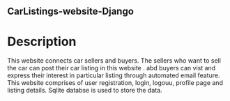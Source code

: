 ## CarListings-website-Django
# Description
This website connects car sellers and buyers. The sellers who want to sell the car can post their car listing in this website . abd buyers can vist and express their interest in particular listing through automated email feature. This website comprises of user registration, login, logouu, profile page and listing details. Sqlite databse is used to store the data.
